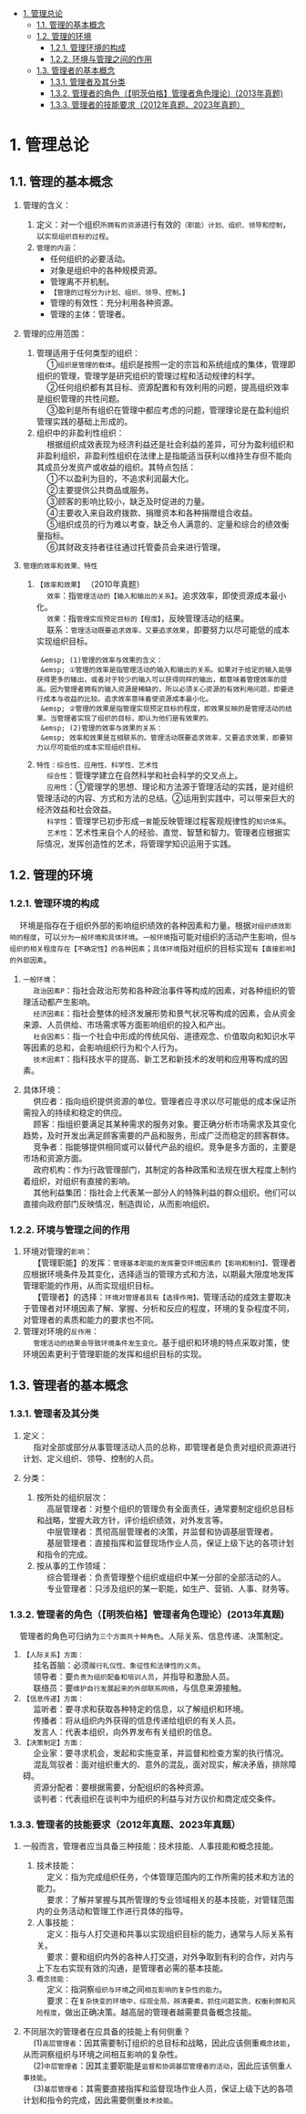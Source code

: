 

<!-- TOC -->

- [1. 管理总论](#1-管理总论)
    - [1.1. 管理的基本概念](#11-管理的基本概念)
    - [1.2. 管理的环境](#12-管理的环境)
        - [1.2.1. 管理环境的构成](#121-管理环境的构成)
        - [1.2.2. 环境与管理之间的作用](#122-环境与管理之间的作用)
    - [1.3. 管理者的基本概念](#13-管理者的基本概念)
        - [1.3.1. 管理者及其分类](#131-管理者及其分类)
        - [1.3.2. 管理者的角色（【明茨伯格】管理者角色理论）(2013年真题)](#132-管理者的角色明茨伯格管理者角色理论2013年真题)
        - [1.3.3. 管理者的技能要求（2012年真题、2023年真题）](#133-管理者的技能要求2012年真题2023年真题)

<!-- /TOC -->

<!-- 
<img src="http://182.92.69.8:8081/img/drawio/manage/manage-1.drawio.png" style="zoom:100%">    
&emsp; <img src="http://182.92.69.8:8081/img/senior/seniorManagement-1.png" style="zoom:80%">    
-->

# 1. 管理总论  

<!-- 
大纲  
&emsp; (1)考试范围  
&emsp; 管理的基本概念，管理的环境，管理者的角色与技能要求。  
&emsp; (2)考试要求  
&emsp; 掌握管理的内涵，了解管理的应用范围。  
&emsp; 掌握管理的效率与效果的概念，了解管理的特性。  
&emsp; 掌握管理的一般环境和具体环境的构成因素，以及管理活动和环 境之间的关系。  
&emsp; 掌握明茨伯格关于管理者的角色理论，并掌握管理者应具备的三 种技能。  


【复习提示】  
&emsp; 【复习提示】：   
1. 管理的概念（P291）——管理的 6 点内涵（P291）。    
2. 管理的效率与效果的关系（P292-293）。    
3. 管理的特性（综合、应用、科学、艺术）。P293-294    
4. 管理的环境：1）一般环境又称宏观环境，外部环境（经济、政治、社会、技术）。2）具体环境又称微观环境（供应者、顾客、竞争者、政府、利益相关者）。P294-296    
5. 管理者的角色（人际关系 3、信息传递 3、决策制订 4）P298;管理者的技能（技术、人事、概念）P299    
-->

## 1.1. 管理的基本概念
1. 管理的含义：  
    1. 定义：对一个组织`所拥有的资源`进行有效的`（职能）计划、组织、领导和控制`，以`实现组织目标的过程`。  
    2. `管理的内涵`：  
        * 任何组织的必要活动。
        * 对象是组织中的各种规模资源。
        * 管理离不开机制。
        * `【管理的过程分为计划、组织、领导、控制。】`
        * 管理的有效性：充分利用各种资源。
        * 管理的主体：管理者。

2. 管理的应用范围：  
    1. 管理适用于任何类型的组织：  
    &emsp; ①`组织是管理的载体`。组织是按照一定的宗旨和系统组成的集体，管理即组织的管理，管理学是研究组织的管理过程和活动规律的科学。  
    &emsp; ②任何组织都有其目标、资源配置和有效利用的问题，提高组织效率是组织管理的共性问题。  
    &emsp; ③盈利是所有组织在管理中都应考虑的问题，管理理论是在盈利组织管理实践的基础上形成的。  
    2. 组织中的非盈利性组织：  
    &emsp; 根据组织成效表现为经济利益还是社会利益的差异，可分为盈利组织和非盈利组织，非盈利性组织在法律上是指能适当获利以维持生存但不能向其成员分发资产或收益的组织。其特点包括：  
    &emsp; ①不以盈利为目的，不追求利润最大化。  
    &emsp; ②主要提供公共商品或服务。  
    &emsp; ③顾客的影响比较小，缺乏及时促进的力量。  
    &emsp; ④主要收入来自政府拨款、捐赠资本和各种捐赠组合收益。  
    &emsp; ⑤组织成员的行为难以考查，缺乏令人满意的、定量和综合的绩效衡量指标。  
    &emsp; ⑥其财政支持者往往通过托管委员会来进行管理。  

3. `管理的效率和效果、特性`  
    1. `【效率和效果】` （2010年真题）  
    &emsp; `效率`：指`管理活动的【输入和输出的关系】`。追求效率，即使资源成本最小化。  
    &emsp; `效果`：指`管理实现预定目标的【程度】`，反映管理活动的结果。  
    &emsp; 联系：`管理活动既要追求效率，又要追求效果`，即要努力以尽可能低的成本实现组织目标。  

            &emsp; (1)管理的效率与效果的含义：  
            &emsp; ①管理的效率是指管理活动的输入和输出的关系。如果对于给定的输入能够获得更多的输出，或者对于较少的输入可以获得同样的输出，都意味着管理效率的提高。因为管理者拥有的输入资源是稀缺的，所以必须关心资源的有效利用问题，即要进行成本与收益的比较。追求效率意味着使资源成本最小化。  
            &emsp; ②管理的效果是指管理实现预定目标的程度，即效果反映的是管理活动的结果。当管理者实现了组织的目标，即认为他们是有效果的。  
            &emsp; (2)管理的效率与效果的关系：  
            &emsp; 效率和效果是互相联系的。管理活动既要追求效率，又要追求效果，即要努力以尽可能低的成本实现组织目标。  

    2. `特性：综合性、应用性、科学性、艺术性`  
    &emsp; `综合性`：管理学建立在自然科学和社会科学的交叉点上。  
    &emsp; `应用性`：①管理学的思想、理论和方法源于管理活动的实践，是对组织管理活动的内容、方式和方法的总结。②运用到实践中，可以带来巨大的经济效益和社会效益。  
    &emsp; `科学性`：管理学已初步形成`一套`能反映管理过程客观规律性的`知识体系`。  
    &emsp; `艺术性`：艺术性来自个人的经验、直觉、智慧和智力。管理者应根据实际情况，发挥创造性的艺术，将管理学知识运用于实践。  


## 1.2. 管理的环境  
### 1.2.1. 管理环境的构成  
&emsp; 环境是指存在于组织外部的影响组织绩效的各种因素和力量。根据`对组织绩效影响的程度`，可以`分为一般环境和具体环境`。`一般环境`指可能对组织的活动产生影响，但`与组织的相关程度存在【不确定性】的各种因素`；`具体环境`指对组织的目标实现`有【直接影响】的外部因素`。  

1. `一般环境`：   
&emsp; `政治因素P`：指社会政治形势和各种政治事件等构成的因素，对各种组织的管理活动都产生影响。  
&emsp; `经济因素E`：指社会整体的经济发展形势和景气状况等构成的因素，会从资金来源、人员供给、市场需求等方面影响组织的投入和产出。  
&emsp; `社会因素S`：指一个社会中形成的传统风俗、道德观念、价值取向和知识水平等因素的总和，会影响组织行为和个人行为。  
&emsp; `技术因素T`：指科技水平的提高、新工艺和新技术的发明和应用等构成的因素。  

2. 具体环境：  
&emsp; 供应者：指向组织提供资源的单位。管理者应寻求以尽可能低的成本保证所需投入的持续和稳定的供应。  
&emsp; 顾客：指组织要满足其某种需求的服务对象。要正确分析市场需求及其变化趋势，及时开发出满足顾客需要的产品和服务，形成广泛而稳定的顾客群体。  
&emsp; 竞争者：指能够提供相同或可以替代产品的组织。竞争是多方面的，主要是市场和资源方面。  
&emsp; 政府机构：作为行政管理部门，其制定的各种政策和法规在很大程度上制约着组织，对组织有直接的影响。  
&emsp; 其他利益集团：指社会上代表某一部分人的特殊利益的群众组织。他们可以直接向政府部门反映情况，制造舆论，从而影响组织。  


### 1.2.2. 环境与管理之间的作用  
1. 环境对管理的`影响`：  
&emsp; 【管理职能】的发挥：`管理基本职能的发挥要受环境因素的【影响和制约】。`管理者应根据环境条件及其变化，选择适当的管理方式和方法，以期最大限度地发挥管理职能的作用，从而实现组织目标。  
&emsp; 【管理者】的选择：`环境对管理者具有【选择作用】。`管理活动的成效主要取决于管理者对环境因素了解、掌握、分析和反应的程度，环境的复杂程度不同，对管理者的素质和能力的要求也不同。  
2. 管理对环境的`反作用`：  
&emsp; `管理活动的结果会导致环境条件发生变化。`基于组织和环境的特点采取对策，使环境因素更利于管理职能的发挥和组织目标的实现。  


## 1.3. 管理者的基本概念  
### 1.3.1. 管理者及其分类  
1. 定义：  
&emsp; 指对全部或部分从事管理活动人员的总称，即管理者是负责对组织资源进行计划、定义组织、领导、控制的人员。

2. 分类：
    1. 按所处的组织层次：  
    &emsp; 高层管理者：对整个组织的管理负有全面责任，通常要制定组织总目标和战略，堂握大政方针，评价组织绩效，对外发言等。   
    &emsp; 中层管理者：贯彻高层管理者的决策，并监督和协调基层管理者。  
    &emsp; 基层管理者：直接指挥和监督现场作业人员，保证上级下达的各项计划和指令的完成。  
    2. 按从事的工作领域：  
    &emsp; 综合管理者：负责管理整个组织或组织中某一分部的全部活动的人。  
    &emsp; 专业管理者：只涉及组织的某一职能，如生产、营销、人事、财务等。    

### 1.3.2. 管理者的角色（【明茨伯格】管理者角色理论）(2013年真题)  
&emsp; 管理者的角色可归纳为`三个方面共十种角色`。人际关系、信息传递、决策制定。  
1. `【人际关系】方面：`  
&emsp; 挂名首脑：必须`履行礼仪性、象征性和法律性的义务`。  
&emsp; 领导者：要`负责为组织配备和培训人员`，并指导和激励人员。  
&emsp; 联络员：要`维护自行发展起来的外部联系网络`，与信息来源接触。  
2. `【信息传递】方面：`  
&emsp; 监听者：要寻求和获取各种特定的信息，以了解组织和环境。  
&emsp; 传播者：将从组织内外获得的信息传递给组织的有关人员。  
&emsp; 发言人：代表本组织，向外界发布有关组织的信息。
3. `【决策制定】方面：`  
&emsp; 企业家：要寻求机会，发起和实施变革，并监督和检查方案的执行情况。  
&emsp; 混乱驾驭者：面对组织重大的、意外的混乱，面对现实，解决矛盾，排除障碍。  
&emsp; 资源分配者：要根据需要，分配组织的各种资源。  
&emsp; 谈判者：代表组织在谈判中为组织的利益与对方议价和商定成交条件。           


### 1.3.3. 管理者的技能要求（2012年真题、2023年真题）  
1. 一般而言，管理者应当具备三种技能：技术技能、人事技能和概念技能。  
    1. 技术技能：  
    &emsp; 定义：指为完成组织任务，个体管理范围内的工作所需的技术和方法的能力。  
    &emsp; 要求：了解并掌握与其所管理的专业领域相关的基本技能，对管辖范围内的业务活动和管理工作进行具体的指导。  
    2. 人事技能：  
    &emsp; 定义：指与人打交道和共事以实现组织目标的能力，通常与人际关系有关。  
    &emsp; 要求：要和组织内外的各种人打交道，对外争取到有利的合作，对内与上下左右实现有效的沟通，是管理者必需的基本技能。  
    3. `概念技能：`  
    &emsp; 定义：指洞察`组织与环境`之间`相互影响的复杂性的能力`。  
    &emsp; 要求：在`复杂快变的环境中，综观全局，辨清要素，抓住问题实质，权衡利弊和风险程度`，做出正确决策。越高层的管理者越需要具备概念技能。  

2. 不同层次的管理者在应具备的技能上有何侧重？  
&emsp; (1)`高层管理者`：因其需要制订组织的总目标和战略，因此应该侧重`概念技能`，从而洞察组织与环境之间相互影响的复杂性。  
&emsp; (2)`中层管理者`：因其主要职能是`监督和协调基层管理者的活动`，因此应该侧重`人事技能`。  
&emsp; (3)`基层管理者`：其需要直接指挥和监督现场作业人员，保证上级下达的各项计划和指令的完成，因此需要侧重`技术技能`。  
